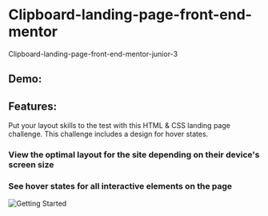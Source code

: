 # Clipboard-landing-page-front-end-mentor

Clipboard-landing-page-front-end-mentor-junior-3

## Demo:

## Features:

Put your layout skills to the test with this HTML & CSS landing page challenge. This challenge includes a design for hover states.

### View the optimal layout for the site depending on their device's screen size
### See hover states for all interactive elements on the page

![Getting Started](./design/desktop-preview)
